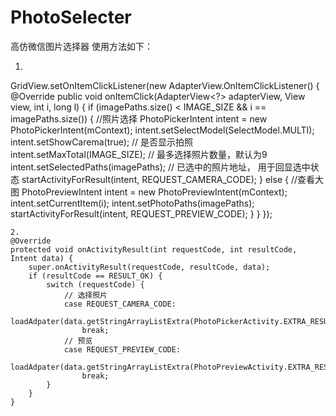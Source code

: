 # PhotoSelecter
高仿微信图片选择器
使用方法如下：


1.
GridView.setOnItemClickListener(new AdapterView.OnItemClickListener() {
            @Override
            public void onItemClick(AdapterView<?> adapterView, View view, int i, long l) {
                if (imagePaths.size() < IMAGE_SIZE && i == imagePaths.size()) {
                    //照片选择
                    PhotoPickerIntent intent = new PhotoPickerIntent(mContext);
                    intent.setSelectModel(SelectModel.MULTI);
                    intent.setShowCarema(true); // 是否显示拍照
                    intent.setMaxTotal(IMAGE_SIZE); // 最多选择照片数量，默认为9
                    intent.setSelectedPaths(imagePaths); // 已选中的照片地址， 用于回显选中状态
                    startActivityForResult(intent, REQUEST_CAMERA_CODE);
                } else {
                    //查看大图
                    PhotoPreviewIntent intent = new PhotoPreviewIntent(mContext);
                    intent.setCurrentItem(i);
                    intent.setPhotoPaths(imagePaths);
                    startActivityForResult(intent, REQUEST_PREVIEW_CODE);
                }
            }
});
        
    2.    
    @Override
    protected void onActivityResult(int requestCode, int resultCode, Intent data) {
        super.onActivityResult(requestCode, resultCode, data);
        if (resultCode == RESULT_OK) {
            switch (requestCode) {
                // 选择照片
                case REQUEST_CAMERA_CODE:
                    loadAdpater(data.getStringArrayListExtra(PhotoPickerActivity.EXTRA_RESULT));
                    break;
                // 预览
                case REQUEST_PREVIEW_CODE:
                    loadAdpater(data.getStringArrayListExtra(PhotoPreviewActivity.EXTRA_RESULT));
                    break;
            }
        }
    }
